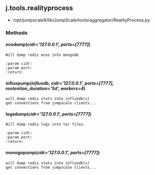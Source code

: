 <!-- toc -->
## j.tools.realityprocess

- /opt/jumpscale8/lib/JumpScale/tools/aggregator/RealityProcess.py

### Methods

    

#### ecodump(*cidr='127.0.0.1', ports=[7777]*) 

```
Will dump redis ecos into mongodb

:param cidr:
:param port:
:return:

```

#### influxpump(*influxdb, cidr='127.0.0.1', ports=[7777], rentention_duration='5d', workers=4*) 

```
will dump redis stats into influxdb(s)
get connections from jumpscale clients...

```

#### logsdump(*cidr='127.0.0.1', ports=[7777]*) 

```
Will dump redis logs into tar files.

:param cidr:
:param port:
:return:

```

#### monogopump(*cidr='127.0.0.1', ports=[7777]*) 

```
will dump redis stats into influxdb(s)
get connections from jumpscale clients...

```

